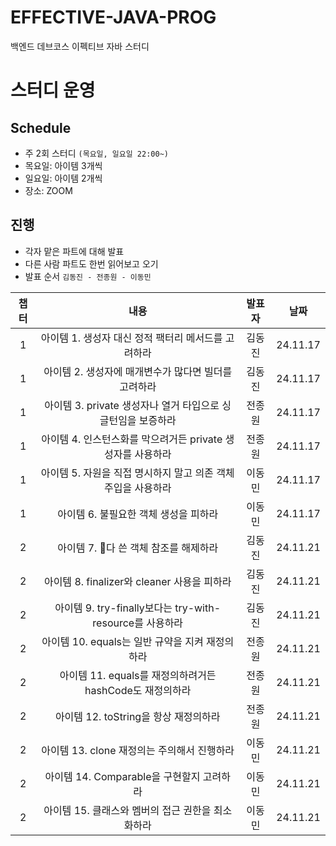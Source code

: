 # EFFECTIVE-JAVA-PROG
백엔드 데브코스 이펙티브 자바 스터디

# 스터디 운영

## Schedule
- 주 2회 스터디 `(목요일, 일요일 22:00~)`
- 목요일: 아이템 3개씩
- 일요일: 아이템 2개씩
- 장소: ZOOM

## 진행
- 각자 맡은 파트에 대해 발표
- 다른 사람 파트도 한번 읽어보고 오기
- 발표 순서 `김동진 - 전종원 - 이동민`


|챕터|내용|발표자|날짜|
| :---: | :---: | :---: | :---: |
| 1 | 아이템 1. 생성자 대신 정적 팩터리 메서드를 고려하라 | 김동진 | 24.11.17 |
| 1 | 아이템 2. 생성자에 매개변수가 많다면 빌더를 고려하라 | 김동진 | 24.11.17 |
| 1 | 아이템 3. private 생성자나 열거 타입으로 싱글턴임을 보증하라 | 전종원 | 24.11.17 |
| 1 | 아이템 4. 인스턴스화를 막으려거든 private 생성자를 사용하라 | 전종원 | 24.11.17 |
| 1 | 아이템 5. 자원을 직접 명시하지 말고 의존 객체 주입을 사용하라 | 이동민 | 24.11.17 |
| 1 | 아이템 6. 불필요한 객체 생성을 피하라 | 이동민 | 24.11.17 |
| 2 | 아이템 7. 다 쓴 객체 참조를 해제하라 | 김동진 | 24.11.21 |
| 2 | 아이템 8. finalizer와 cleaner 사용을 피하라 | 김동진 | 24.11.21 |
| 2 | 아이템 9. try-finally보다는 try-with-resource를 사용하라 | 김동진 | 24.11.21 |
| 2 | 아이템 10. equals는 일반 규약을 지켜 재정의하라 | 전종원 | 24.11.21 |
| 2 | 아이템 11. equals를 재정의하려거든 hashCode도 재정의하라 | 전종원 | 24.11.21 |
| 2 | 아이템 12. toString을 항상 재정의하라 | 전종원 | 24.11.21 |
| 2 | 아이템 13. clone 재정의는 주의해서 진행하라 | 이동민 | 24.11.21 |
| 2 | 아이템 14. Comparable을 구현할지 고려하라 | 이동민 | 24.11.21 |
| 2 | 아이템 15. 클래스와 멤버의 접근 권한을 최소화하라 | 이동민 | 24.11.21 |



